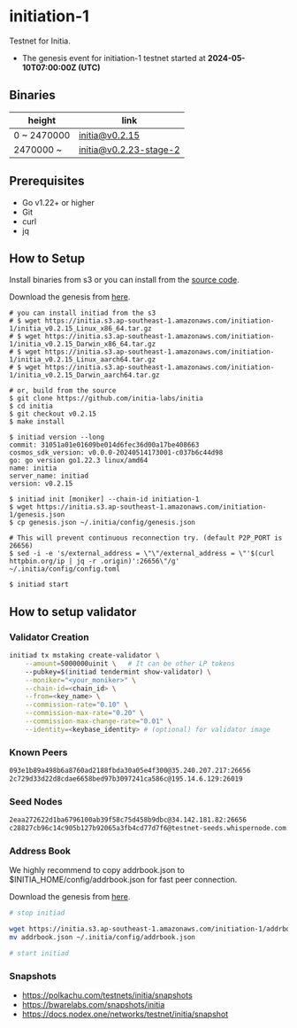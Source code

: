 # initiation-1

Testnet for Initia.

- The genesis event for initiation-1 testnet started at **2024-05-10T07:00:00Z (UTC)**

## Binaries

| height  | link  |
| ------- | ----- |
| 0      ~ 2470000 | [initia@v0.2.15](https://github.com/initia-labs/initia/releases/tag/v0.2.15)                   |
| 2470000      ~  | [initia@v0.2.23-stage-2](https://github.com/initia-labs/initia/releases/tag/v0.2.23-stage-2)                   |

## Prerequisites

- Go v1.22+ or higher
- Git
- curl
- jq

## How to Setup

Install binaries from s3 or you can install from the [source code](https://github.com/initia-labs/initia).

Download the genesis from [here](https://initia.s3.ap-southeast-1.amazonaws.com/initiation-1/genesis.json).

```shell
# you can install initiad from the s3
# $ wget https://initia.s3.ap-southeast-1.amazonaws.com/initiation-1/initia_v0.2.15_Linux_x86_64.tar.gz
# $ wget https://initia.s3.ap-southeast-1.amazonaws.com/initiation-1/initia_v0.2.15_Darwin_x86_64.tar.gz 
# $ wget https://initia.s3.ap-southeast-1.amazonaws.com/initiation-1/initia_v0.2.15_Linux_aarch64.tar.gz 
# $ wget https://initia.s3.ap-southeast-1.amazonaws.com/initiation-1/initia_v0.2.15_Darwin_aarch64.tar.gz

# or, build from the source
$ git clone https://github.com/initia-labs/initia
$ cd initia
$ git checkout v0.2.15
$ make install

$ initiad version --long
commit: 31051a01e01609be014d6fec36d00a17be408663
cosmos_sdk_version: v0.0.0-20240514173001-c037b6c44d98
go: go version go1.22.3 linux/amd64
name: initia
server_name: initiad
version: v0.2.15

$ initiad init [moniker] --chain-id initiation-1
$ wget https://initia.s3.ap-southeast-1.amazonaws.com/initiation-1/genesis.json
$ cp genesis.json ~/.initia/config/genesis.json

# This will prevent continuous reconnection try. (default P2P_PORT is 26656)
$ sed -i -e 's/external_address = \"\"/external_address = \"'$(curl httpbin.org/ip | jq -r .origin)':26656\"/g' ~/.initia/config/config.toml

$ initiad start
```

## How to setup validator

### Validator Creation

```sh
initiad tx mstaking create-validator \
    --amount=5000000uinit \   # It can be other LP tokens 
    --pubkey=$(initiad tendermint show-validator) \
    --moniker="<your_moniker>" \
    --chain-id=<chain_id> \
    --from=<key_name> \
    --commission-rate="0.10" \
    --commission-max-rate="0.20" \
    --commission-max-change-rate="0.01" \
    --identity=<keybase_identity> # (optional) for validator image
```

### Known Peers

```sh
093e1b89a498b6a8760ad2188fbda30a05e4f300@35.240.207.217:26656
2c729d33d22d8cdae6658bed97b3097241ca586c@195.14.6.129:26019
```

### Seed Nodes

```sh
2eaa272622d1ba6796100ab39f58c75d458b9dbc@34.142.181.82:26656
c28827cb96c14c905b127b92065a3fb4cd77d7f6@testnet-seeds.whispernode.com:25756
```

### Address Book

We highly recommend to copy addrbook.json to $INITIA_HOME/config/addrbook.json for fast peer connection.

Download the genesis from [here](https://initia.s3.ap-southeast-1.amazonaws.com/initiation-1/addrbook.json).

```bash
# stop initiad

wget https://initia.s3.ap-southeast-1.amazonaws.com/initiation-1/addrbook.json
mv addrbook.json ~/.initia/config/addrbook.json

# start initiad
```

### Snapshots

- <https://polkachu.com/testnets/initia/snapshots>
- <https://bwarelabs.com/snapshots/initia>
- <https://docs.nodex.one/networks/testnet/initia/snapshot>
